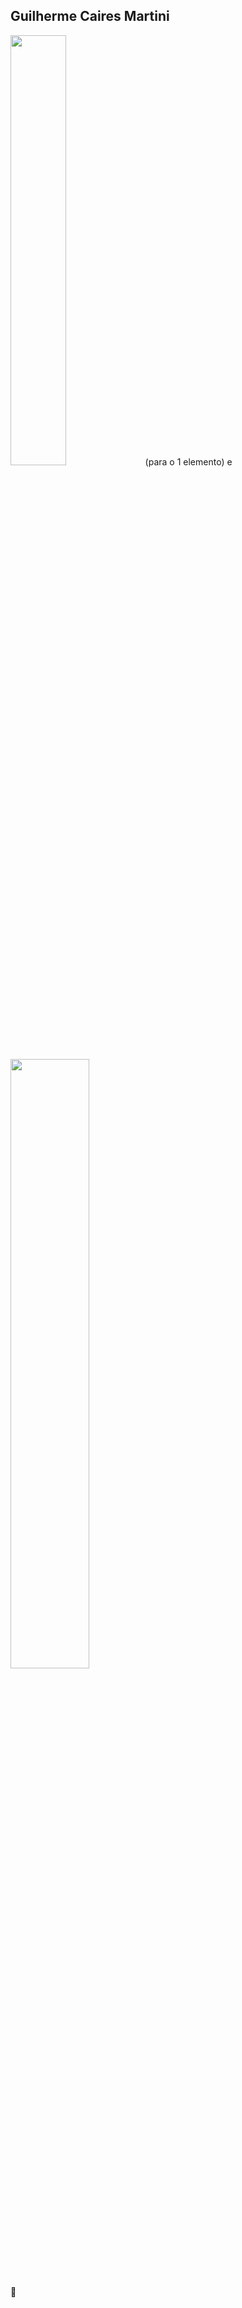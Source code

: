 ## Guilherme Caires Martini
 <img width="42%" src="link"> (para o 1 elemento) e <img width="50%" src="link"> 

👾
